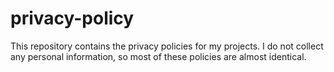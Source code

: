 # privacy-policy

This repository contains the privacy policies for my projects. I do not collect any personal information, so most of these policies are almost identical.

